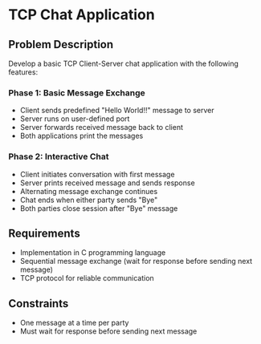 # TCP Chat Application

## Problem Description

Develop a basic TCP Client-Server chat application with the following features:

### Phase 1: Basic Message Exchange
- Client sends predefined "Hello World!!" message to server
- Server runs on user-defined port
- Server forwards received message back to client
- Both applications print the messages

### Phase 2: Interactive Chat
- Client initiates conversation with first message
- Server prints received message and sends response
- Alternating message exchange continues
- Chat ends when either party sends "Bye"
- Both parties close session after "Bye" message

## Requirements
- Implementation in C programming language
- Sequential message exchange (wait for response before sending next message)
- TCP protocol for reliable communication

## Constraints
- One message at a time per party
- Must wait for response before sending next message